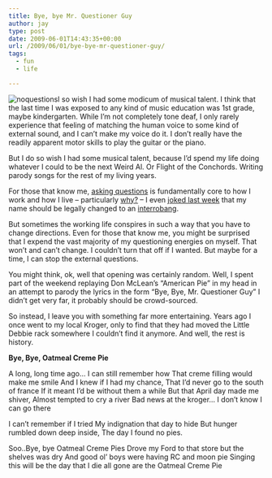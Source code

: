 ```yaml
---
title: Bye, bye Mr. Questioner Guy
author: jay
type: post
date: 2009-06-01T14:43:35+00:00
url: /2009/06/01/bye-bye-mr-questioner-guy/
tags:
  - fun
  - life

---
```

 ![noquestions][1]I so wish I had some modicum of musical talent. I think that the last time I was exposed to any kind of music education was 1st grade, maybe kindergarten. While I’m not completely tone deaf, I only rarely experience that feeling of matching the human voice to some kind of external sound, and I can’t make my voice do it. I don’t really have the readily apparent motor skills to play the guitar or the piano.

But I do so wish I had some musical talent, because I’d spend my life doing whatever I could to be the next Weird Al. Or Flight of the Conchords. Writing parody songs for the rest of my living years.

For those that know me, [asking questions][2] is fundamentally core to how I work and how I live &#8211; particularly [why?][3] &#8211; I even [joked last week][4] that my name should be legally changed to an [interrobang][5].

But sometimes the working life conspires in such a way that you have to change directions. Even for those that know me, you might be surprised that I expend the vast majority of my questioning energies on myself. That won’t and can’t change. I couldn’t turn that off if I wanted. But maybe for a time, I can stop the external questions.

You might think, ok, well that opening was certainly random. Well, I spent part of the weekend replaying Don McLean’s “American Pie” in my head in an attempt to parody the lyrics in the form “Bye, Bye, Mr. Questioner Guy” I didn’t get very far, it probably should be crowd-sourced.

So instead, I leave you with something far more entertaining. Years ago I once went to my local Kroger, only to find that they had moved the Little Debbie rack somewhere I couldn’t find it anymore. And well, the rest is history.

**Bye, Bye, Oatmeal Creme Pie**

A long, long time ago… I can still remember how
That creme filling would make me smile
And I knew if I had my chance,
That I’d never go to the south of france
If it meant I’d be without them a while
But that April day made me shiver,
Almost tempted to cry a river
Bad news at the kroger…
I don’t know I can go there

I can’t remember if I tried
My indignation that day to hide
But hunger rumbled down deep inside,
The day I found no pies.

Soo..Bye, bye Oatmeal Creme Pies
Drove my Ford to that store but the shelves was dry
And good ol’ boys were having RC and moon pie
Singing this will be the day that I die
all gone are the Oatmeal Creme Pie

 [1]: https://cdn.rambleon.org/migrate/2009/06/noquestions.png (noquestions)
 [2]: https://rambleon.org/2008/08/13/operator-can-you-help-me-place-this-call/
 [3]: https://rambleon.org/2007/12/02/why-ask-why/
 [4]: http://twitter.com/jasonadamyoung/status/1961198999
 [5]: http://en.wikipedia.org/wiki/Interrobang